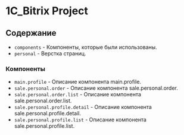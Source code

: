# 1C_Bitrix Project

## Содержание

- `components` - Компоненты, которые были использованы.
- `personal` - Верстка страниц.

### Компоненты

- `main.profile` - Описание компонента main.profile.
- `sale.personal.order` - Описание компонента sale.personal.order.
- `sale.personal.order.list` - Описание компонента sale.personal.order.list.
- `sale.personal.profile.detail` - Описание компонента sale.personal.profile.detail.
- `sale.personal.profile.list` - Описание компонента sale.personal.profile.list.
